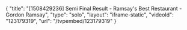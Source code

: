 {
    "title": "[1508429236] Semi Final Result - Ramsay's Best Restaurant - Gordon Ramsay",
    "type": "solo",
    "layout": "iframe-static",
    "videoId": "123179319",
    "url": "\/tvpembed\/123179319"
}